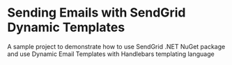 # Sending Emails with SendGrid Dynamic Templates

A sample project to demonstrate how to use SendGrid .NET NuGet package and use Dynamic Email Templates with Handlebars templating language
